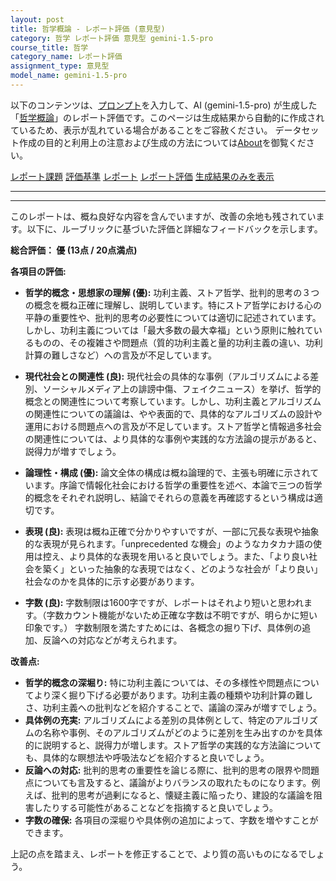 ```yaml
---
layout: post
title: 哲学概論 - レポート評価 (意見型)
category: 哲学 レポート評価 意見型 gemini-1.5-pro
course_title: 哲学
category_name: レポート評価
assignment_type: 意見型
model_name: gemini-1.5-pro
---
```


以下のコンテンツは、[プロンプト](https://github.com/takedatoshiyuki/synthetic_assignments/tree/main/generated/哲学/gemini-1.5-pro/prompt_レポート評価-意見型.md)を入力して、AI (gemini-1.5-pro) が生成した「[哲学概論](/contents/哲学/)」のレポート評価です。このページは生成結果から自動的に作成されているため、表示が乱れている場合があることをご容赦ください。
データセット作成の目的と利用上の注意および生成の方法については[About](/About)を御覧ください。

[レポート課題](../レポート課題-意見型)
[評価基準](../評価基準-意見型)
[レポート](../レポート-意見型)
[レポート評価](../レポート評価-意見型)
[生成結果のみを表示](https://github.com/takedatoshiyuki/synthetic_assignments/tree/main/generated/哲学/gemini-1.5-pro/レポート評価-意見型.md)
  

***
***
  
このレポートは、概ね良好な内容を含んでいますが、改善の余地も残されています。以下に、ルーブリックに基づいた評価と詳細なフィードバックを示します。

**総合評価： 優 (13点 / 20点満点)**

**各項目の評価:**

* **哲学的概念・思想家の理解 (優):** 功利主義、ストア哲学、批判的思考の３つの概念を概ね正確に理解し、説明しています。特にストア哲学における心の平静の重要性や、批判的思考の必要性については適切に記述されています。しかし、功利主義については「最大多数の最大幸福」という原則に触れているものの、その複雑さや問題点（質的功利主義と量的功利主義の違い、功利計算の難しさなど）への言及が不足しています。

* **現代社会との関連性 (良):** 現代社会の具体的な事例（アルゴリズムによる差別、ソーシャルメディア上の誹謗中傷、フェイクニュース）を挙げ、哲学的概念との関連性について考察しています。しかし、功利主義とアルゴリズムの関連性についての議論は、やや表面的で、具体的なアルゴリズムの設計や運用における問題点への言及が不足しています。ストア哲学と情報過多社会の関連性については、より具体的な事例や実践的な方法論の提示があると、説得力が増すでしょう。

* **論理性・構成 (優):** 論文全体の構成は概ね論理的で、主張も明確に示されています。序論で情報化社会における哲学の重要性を述べ、本論で三つの哲学的概念をそれぞれ説明し、結論でそれらの意義を再確認するという構成は適切です。

* **表現 (良):** 表現は概ね正確で分かりやすいですが、一部に冗長な表現や抽象的な表現が見られます。「unprecedented な機会」のようなカタカナ語の使用は控え、より具体的な表現を用いると良いでしょう。また、「より良い社会を築く」といった抽象的な表現ではなく、どのような社会が「より良い」社会なのかを具体的に示す必要があります。

* **字数 (良):** 字数制限は1600字ですが、レポートはそれより短いと思われます。（字数カウント機能がないため正確な字数は不明ですが、明らかに短い印象です。） 字数制限を満たすためには、各概念の掘り下げ、具体例の追加、反論への対応などが考えられます。


**改善点:**

* **哲学的概念の深堀り:** 特に功利主義については、その多様性や問題点についてより深く掘り下げる必要があります。功利主義の種類や功利計算の難しさ、功利主義への批判などを紹介することで、議論の深みが増すでしょう。
* **具体例の充実:** アルゴリズムによる差別の具体例として、特定のアルゴリズムの名称や事例、そのアルゴリズムがどのように差別を生み出すのかを具体的に説明すると、説得力が増します。ストア哲学の実践的な方法論についても、具体的な瞑想法や呼吸法などを紹介すると良いでしょう。
* **反論への対応:** 批判的思考の重要性を論じる際に、批判的思考の限界や問題点についても言及すると、議論がよりバランスの取れたものになります。例えば、批判的思考が過剰になると、懐疑主義に陥ったり、建設的な議論を阻害したりする可能性があることなどを指摘すると良いでしょう。
* **字数の確保:**  各項目の深堀りや具体例の追加によって、字数を増やすことができます。


上記の点を踏まえ、レポートを修正することで、より質の高いものになるでしょう。
